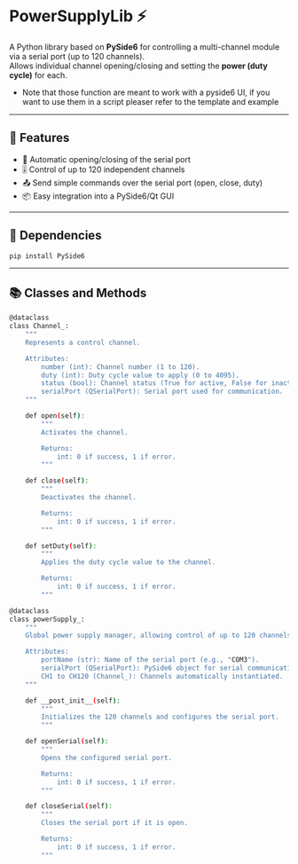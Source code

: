 # PowerSupplyLib ⚡

A Python library based on **PySide6** for controlling a multi-channel module via a serial port (up to 120 channels).  
Allows individual channel opening/closing and setting the **power (duty cycle)** for each.

-    Note that those function are meant to work with a pyside6 UI, if you want to use them in a script pleaser refer to the template and example
---

## 🚀 Features

- 🔌 Automatic opening/closing of the serial port
- 🎚️ Control of up to 120 independent channels
- 📤 Send simple commands over the serial port (open, close, duty)
- 📦 Easy integration into a PySide6/Qt GUI

---

## 🧱 Dependencies

```bash
pip install PySide6
```
---

## 📚 Classes and Methods

```bash
@dataclass
class Channel_:
    """
    Represents a control channel.

    Attributes:
        number (int): Channel number (1 to 120).
        duty (int): Duty cycle value to apply (0 to 4095).
        status (bool): Channel status (True for active, False for inactive).
        serialPort (QSerialPort): Serial port used for communication.
    """

    def open(self):
        """
        Activates the channel.

        Returns:
            int: 0 if success, 1 if error.
        """

    def close(self):
        """
        Deactivates the channel.

        Returns:
            int: 0 if success, 1 if error.
        """

    def setDuty(self):
        """
        Applies the duty cycle value to the channel.

        Returns:
            int: 0 if success, 1 if error.
        """

@dataclass
class powerSupply_:
    """
    Global power supply manager, allowing control of up to 120 channels via a serial port.

    Attributes:
        portName (str): Name of the serial port (e.g., "COM3").
        serialPort (QSerialPort): PySide6 object for serial communication.
        CH1 to CH120 (Channel_): Channels automatically instantiated.
    """

    def __post_init__(self):
        """
        Initializes the 120 channels and configures the serial port.
        """

    def openSerial(self):
        """
        Opens the configured serial port.

        Returns:
            int: 0 if success, 1 if error.
        """

    def closeSerial(self):
        """
        Closes the serial port if it is open.

        Returns:
            int: 0 if success, 1 if error.
        """

```

